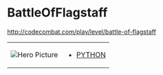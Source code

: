 # BattleOfFlagstaff 

http://codecombat.com/play/level/battle-of-flagstaff
<table>
<tr>
<td>

![Hero Picture](hero.png?raw=true "Hero Picture")

</td>
<td>
<ul>
<li>

[PYTHON](BattleOfFlagstaff.py)

</li>
</td>
</tr>
<table>